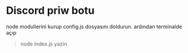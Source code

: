 # Discord priw botu
node modullerini kurup config.js dosyasını doldurun.
ardından terminalde açıp 
> node index.js yazin
